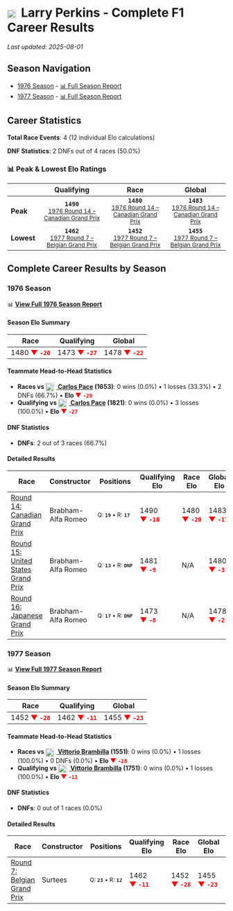 # <img src="https://upload.wikimedia.org/wikipedia/commons/8/88/Flag_of_Australia_%28converted%29.svg" alt="Australia" width="20" height="auto" style="vertical-align: middle; margin-right: 5px;" onerror="this.outerHTML='🇦🇺'; this.style.marginRight='5px';"/> Larry Perkins - Complete F1 Career Results

*Last updated: 2025-08-01*

## Season Navigation

- [1976 Season](#1976-season) - [📊 Full Season Report](../seasons/1976-season-report)
- [1977 Season](#1977-season) - [📊 Full Season Report](../seasons/1977-season-report)

## Career Statistics

**Total Race Events**: 4 (12 individual Elo calculations)

**DNF Statistics**: 2 DNFs out of 4 races (50.0%)

### 📊 Peak & Lowest Elo Ratings

| &nbsp; | Qualifying | Race | Global |
|-------|------------|------|--------|
| **Peak** | <center>**`1490`**<br/><small>[1976 Round 14 – Canadian Grand Prix](../seasons/1976-season-report#round-14-canadian-grand-prix)</small></center> | <center>**`1480`**<br/><small>[1976 Round 14 – Canadian Grand Prix](../seasons/1976-season-report#round-14-canadian-grand-prix)</small></center> | <center>**`1483`**<br/><small>[1976 Round 14 – Canadian Grand Prix](../seasons/1976-season-report#round-14-canadian-grand-prix)</small></center> |
| **Lowest** | <center>**`1462`**<br/><small>[1977 Round 7 – Belgian Grand Prix](../seasons/1977-season-report#round-7-belgian-grand-prix)</small></center> | <center>**`1452`**<br/><small>[1977 Round 7 – Belgian Grand Prix](../seasons/1977-season-report#round-7-belgian-grand-prix)</small></center> | <center>**`1455`**<br/><small>[1977 Round 7 – Belgian Grand Prix](../seasons/1977-season-report#round-7-belgian-grand-prix)</small></center> |


## Complete Career Results by Season

### 1976 Season

📊 **[View Full 1976 Season Report](../seasons/1976-season-report)**

#### Season Elo Summary

| Race | Qualifying | Global |
|------|------------|--------|
| 1480 **<span style="color: red;">▼&nbsp;`-20`</span>** | 1473 **<span style="color: red;">▼&nbsp;`-27`</span>** | 1478 **<span style="color: red;">▼&nbsp;`-22`</span>** |

#### Teammate Head-to-Head Statistics

- **Races vs [<img src="https://upload.wikimedia.org/wikipedia/commons/0/05/Flag_of_Brazil.svg" alt="Brazil" width="20" height="auto" style="vertical-align: middle; margin-right: 5px;" onerror="this.outerHTML='🇧🇷'; this.style.marginRight='5px';"/> Carlos Pace](carlos-pace) (1653)**: 0 wins (0.0%) • 1 losses (33.3%) • 2 DNFs (66.7%) • **Elo <span style="color: red;">▼&nbsp;`-20`</span>**
- **Qualifying vs [<img src="https://upload.wikimedia.org/wikipedia/commons/0/05/Flag_of_Brazil.svg" alt="Brazil" width="20" height="auto" style="vertical-align: middle; margin-right: 5px;" onerror="this.outerHTML='🇧🇷'; this.style.marginRight='5px';"/> Carlos Pace](carlos-pace) (1821)**: 0 wins (0.0%) • 3 losses (100.0%) • **Elo <span style="color: red;">▼&nbsp;`-27`</span>**

#### DNF Statistics

- **DNFs**: 2 out of 3 races (66.7%)

#### Detailed Results

| Race | Constructor | Positions | Qualifying Elo | Race Elo | Global Elo | Teammate |
|------|-------------|-----------|----------------|----------|------------|----------|
| [Round 14: Canadian Grand Prix](../seasons/1976-season-report#round-14-canadian-grand-prix) | Brabham-Alfa Romeo | <small>Q:&nbsp;**`19`**&nbsp;•&nbsp;R:&nbsp;**`17`**</small> | 1490 **<span style="color: red;">▼&nbsp;`-10`</span>** | 1480 **<span style="color: red;">▼&nbsp;`-20`</span>** | 1483 **<span style="color: red;">▼&nbsp;`-17`</span>** | [<img src="https://upload.wikimedia.org/wikipedia/commons/0/05/Flag_of_Brazil.svg" alt="Brazil" width="20" height="auto" style="vertical-align: middle; margin-right: 5px;" onerror="this.outerHTML='🇧🇷'; this.style.marginRight='5px';"/> Carlos Pace](carlos-pace)<br/><small>Q:&nbsp;**`10`**&nbsp;•&nbsp;R:&nbsp;**`7`**</small> |
| [Round 15: United States Grand Prix](../seasons/1976-season-report#round-15-united-states-grand-prix) | Brabham-Alfa Romeo | <small>Q:&nbsp;**`13`**&nbsp;•&nbsp;R:&nbsp;**`DNF`**</small> | 1481 **<span style="color: red;">▼&nbsp;`-9`</span>** | N/A | 1480 **<span style="color: red;">▼&nbsp;`-3`</span>** | [<img src="https://upload.wikimedia.org/wikipedia/commons/0/05/Flag_of_Brazil.svg" alt="Brazil" width="20" height="auto" style="vertical-align: middle; margin-right: 5px;" onerror="this.outerHTML='🇧🇷'; this.style.marginRight='5px';"/> Carlos Pace](carlos-pace)<br/><small>Q:&nbsp;**`10`**&nbsp;•&nbsp;R:&nbsp;**`19`**</small> |
| [Round 16: Japanese Grand Prix](../seasons/1976-season-report#round-16-japanese-grand-prix) | Brabham-Alfa Romeo | <small>Q:&nbsp;**`17`**&nbsp;•&nbsp;R:&nbsp;**`DNF`**</small> | 1473 **<span style="color: red;">▼&nbsp;`-8`</span>** | N/A | 1478 **<span style="color: red;">▼&nbsp;`-2`</span>** | [<img src="https://upload.wikimedia.org/wikipedia/commons/0/05/Flag_of_Brazil.svg" alt="Brazil" width="20" height="auto" style="vertical-align: middle; margin-right: 5px;" onerror="this.outerHTML='🇧🇷'; this.style.marginRight='5px';"/> Carlos Pace](carlos-pace)<br/><small>Q:&nbsp;**`6`**&nbsp;•&nbsp;R:&nbsp;**`DNF`**</small> |

### 1977 Season

📊 **[View Full 1977 Season Report](../seasons/1977-season-report)**

#### Season Elo Summary

| Race | Qualifying | Global |
|------|------------|--------|
| 1452 **<span style="color: red;">▼&nbsp;`-28`</span>** | 1462 **<span style="color: red;">▼&nbsp;`-11`</span>** | 1455 **<span style="color: red;">▼&nbsp;`-23`</span>** |

#### Teammate Head-to-Head Statistics

- **Races vs [<img src="https://upload.wikimedia.org/wikipedia/commons/0/03/Flag_of_Italy.svg" alt="Italy" width="20" height="auto" style="vertical-align: middle; margin-right: 5px;" onerror="this.outerHTML='🇮🇹'; this.style.marginRight='5px';"/> Vittorio Brambilla](vittorio-brambilla) (1551)**: 0 wins (0.0%) • 1 losses (100.0%) • 0 DNFs (0.0%) • **Elo <span style="color: red;">▼&nbsp;`-28`</span>**
- **Qualifying vs [<img src="https://upload.wikimedia.org/wikipedia/commons/0/03/Flag_of_Italy.svg" alt="Italy" width="20" height="auto" style="vertical-align: middle; margin-right: 5px;" onerror="this.outerHTML='🇮🇹'; this.style.marginRight='5px';"/> Vittorio Brambilla](vittorio-brambilla) (1751)**: 0 wins (0.0%) • 1 losses (100.0%) • **Elo <span style="color: red;">▼&nbsp;`-11`</span>**

#### DNF Statistics

- **DNFs**: 0 out of 1 races (0.0%)

#### Detailed Results

| Race | Constructor | Positions | Qualifying Elo | Race Elo | Global Elo | Teammate |
|------|-------------|-----------|----------------|----------|------------|----------|
| [Round 7: Belgian Grand Prix](../seasons/1977-season-report#round-7-belgian-grand-prix) | Surtees | <small>Q:&nbsp;**`23`**&nbsp;•&nbsp;R:&nbsp;**`12`**</small> | 1462 **<span style="color: red;">▼&nbsp;`-11`</span>** | 1452 **<span style="color: red;">▼&nbsp;`-28`</span>** | 1455 **<span style="color: red;">▼&nbsp;`-23`</span>** | [<img src="https://upload.wikimedia.org/wikipedia/commons/0/03/Flag_of_Italy.svg" alt="Italy" width="20" height="auto" style="vertical-align: middle; margin-right: 5px;" onerror="this.outerHTML='🇮🇹'; this.style.marginRight='5px';"/> Vittorio Brambilla](vittorio-brambilla)<br/><small>Q:&nbsp;**`12`**&nbsp;•&nbsp;R:&nbsp;**`4`**</small> |

